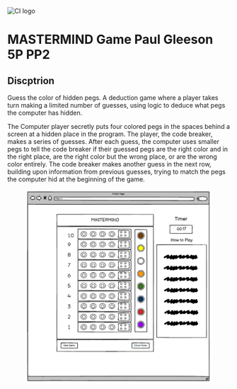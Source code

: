 ![CI logo](https://codeinstitute.s3.amazonaws.com/fullstack/ci_logo_small.png)

# MASTERMIND Game Paul Gleeson 5P PP2

## Discptrion 

Guess the color of hidden pegs. A deduction game where a player takes turn making a limited number of guesses, using logic to deduce what pegs the computer has hidden.

The Computer player secretly puts four colored pegs in the spaces behind a screen at a hidden place in the program. The player, the code breaker, makes a series of guesses. After each guess, the computer uses smaller pegs to tell the code breaker if their guessed pegs are the right color and in the right place, are the right color but the wrong place, or are the wrong color entirely. The code breaker makes another guess in the next row, building upon information from previous guesses, trying to match the pegs the computer hid at the beginning of the game.

<figure>
  <img src="assets/images/mockup.png" width=700>
</figure>